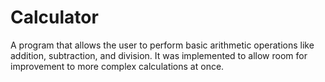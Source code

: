 # Calculator
A program that allows the user to perform basic arithmetic operations like addition,
subtraction, and division.
It was implemented to allow room for improvement to more complex calculations at once.
